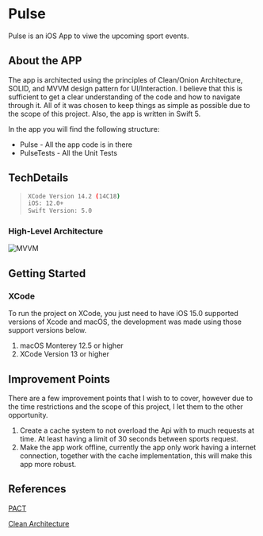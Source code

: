 # Pulse

Pulse is an iOS App to viwe the upcoming sport events.

## About the APP
The app is architected using the principles of Clean/Onion Architecture, SOLID, and MVVM design pattern for UI/Interaction. I believe that this is sufficient to get a clear understanding of the code and how to navigate through it. All of it was chosen to keep things as simple as possible due to the scope of this project. Also, the app is written in Swift 5.

In the app you will find the following structure:
* Pulse - All the app code is in there
* PulseTests - All the Unit Tests

## TechDetails

>```bash
>XCode Version 14.2 (14C18)
>iOS: 12.0+
>Swift Version: 5.0
>```

### High-Level Architecture

![MVVM](https://user-images.githubusercontent.com/7543763/212557833-af3c71a2-7b95-44dc-ae08-c852c1aa1453.png)

## Getting Started

### XCode

To run the project on XCode, you just need to have iOS 15.0 supported versions of Xcode and macOS, the development was made using those support versions below.

1. macOS Monterey 12.5 or higher
2. XCode Version 13 or higher

## Improvement Points
There are a few improvement points that I wish to to cover, however due to the time restrictions and the scope of this project, I let them to the other opportunity. 

1. Create a cache system to not overload the Api with to much requests at time. At least having a limit of 30 seconds between sports request.
2. Make the app work offline, currently the app only work having a internet connection, together with the cache implementation, this will make this app more robust.

## References
[PACT](https://www.thoughtworks.com/pt/insights/blog/write-quality-mobile-apps-any-architecture)

[Clean Architecture](https://blog.cleancoder.com/uncle-bob/2012/08/13/the-clean-architecture.html)
